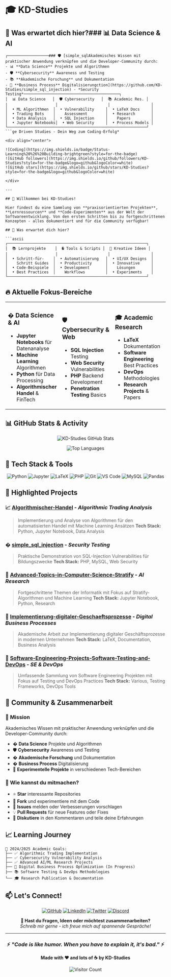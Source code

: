 # 🎓 KD-Studies
## 🎯 Was erwartet dich hier?### 📊 **Data Science & AI**
```ascii
┌──────────────────### 🛡️ [simple_sqlAkademisches Wissen mit praktischer Anwendung verknüpfen und die Developer-Community durch:
- 📊 **Data Science** Projekte und Algorithmen
- 🛡️ **Cybersecurity** Awareness und Testing
- 📚 **Akademische Forschung** und Dokumentation
- 💼 **Business Process** Digitalisierungction](https://github.com/KD-Studies/simple_sql_injection) - *Security Testing*──────────────────────────────────────────┐
│  📊 Data Science   │  🛡️ Cybersecurity   │  📚 Academic Res. │
│                     │                      │                  │
│  • ML Algorithmen  │  • Vulnerability     │  • LaTeX Docs     │
│  • Trading Bots    │    Assessment        │  • Research       │
│  • Data Analysis   │  • SQL Injection     │    Papers         │
│  • Jupyter Notebooks│  • Web Security     │  • Process Models │
└─────────────────────────────────────────────────────────────┘
```ge Driven Studies - Dein Weg zum Coding-Erfolg*

<div align="center">
  
![Coding](https://img.shields.io/badge/Status-Learning%20%26%20Building-brightgreen?style=for-the-badge)
![GitHub followers](https://img.shields.io/github/followers/KD-Studies?style=for-the-badge&logo=github&logoColor=white)
![GitHub stars](https://img.shields.io/github/stars/KD-Studies?style=for-the-badge&logo=github&logoColor=white)

</div>

---

## 🚀 Willkommen bei KD-Studies!

Hier findest du eine Sammlung von **praxisorientierten Projekten**, **Lernressourcen** und **Code-Experimenten** aus der Welt der Softwareentwicklung. Von den ersten Schritten bis zu fortgeschrittenen Konzepten - alles dokumentiert und für die Community verfügbar!

## 🎯 Was erwartet dich hier?

```ascii
┌─────────────────────────────────────────────────────────────┐
│  📚 Lernprojekte    │  �️ Tools & Scripts │  🎨 Kreative Ideen │
│                     │                      │                  │
│  • Schritt-für-    │  • Automatisierung   │  • UI/UX Designs  │
│    Schritt Guides  │  • Productivity      │  • Innovative     │
│  • Code-Beispiele  │  • Development       │    Lösungen       │
│  • Best Practices  │    Workflows         │  • Experiments    │
└─────────────────────────────────────────────────────────────┘
```

## 🔥 Aktuelle Fokus-Bereiche

<table>
<tr>
<td width="33%">

### � **Data Science & AI**
- **Jupyter Notebooks** für Datenanalyse
- **Machine Learning** Algorithmen
- **Python** für Data Processing
- **Algorithmischer Handel** & FinTech

</td>
<td width="33%">

### 🛡️ **Cybersecurity & Web**
- **SQL Injection** Testing
- **Web Security** Vulnerabilities
- **PHP** Backend Development
- **Penetration Testing** Basics

</td>
<td width="33%">

### 🎓 **Academic Research**
- **LaTeX** Dokumentation
- **Software Engineering** Best Practices
- **DevOps** Methodologies
- **Research Projects** & Papers

</td>
</tr>
</table>

## 📊 GitHub Stats & Activity

<div align="center">
  
![KD-Studies GitHub Stats](https://github-readme-stats.vercel.app/api?username=KD-Studies&show_icons=true&theme=radical&count_private=true)

![Top Languages](https://github-readme-stats.vercel.app/api/top-langs/?username=KD-Studies&layout=compact&theme=radical)

</div>

## 🎨 Tech Stack & Tools

<div align="center">

![Python](https://img.shields.io/badge/Python-3776AB?style=for-the-badge&logo=python&logoColor=white)
![Jupyter](https://img.shields.io/badge/Jupyter-F37626?style=for-the-badge&logo=jupyter&logoColor=white)
![LaTeX](https://img.shields.io/badge/LaTeX-008080?style=for-the-badge&logo=latex&logoColor=white)
![PHP](https://img.shields.io/badge/PHP-777BB4?style=for-the-badge&logo=php&logoColor=white)
![Git](https://img.shields.io/badge/Git-F05032?style=for-the-badge&logo=git&logoColor=white)
![VS Code](https://img.shields.io/badge/VS_Code-0078D4?style=for-the-badge&logo=visual%20studio%20code&logoColor=white)
![MySQL](https://img.shields.io/badge/MySQL-4479A1?style=for-the-badge&logo=mysql&logoColor=white)
![Pandas](https://img.shields.io/badge/Pandas-150458?style=for-the-badge&logo=pandas&logoColor=white)

</div>

## 🌟 Highlighted Projects

### 📈 [Algorithmischer-Handel](https://github.com/KD-Studies/Algorithmischer-Handel) - *Algorithmic Trading Analysis*
> Implementierung und Analyse von Algorithmen für den automatisierten Handel mit Machine Learning Ansätzen
> **Tech Stack:** Python, Jupyter Notebook, Data Analysis

### �️ [simple_sql_injection](https://github.com/KD-Studies/simple_sql_injection) - *Security Testing*  
> Praktische Demonstration von SQL-Injection Vulnerabilities für Bildungszwecke
> **Tech Stack:** PHP, MySQL, Web Security

### 🎯 [Advanced-Topics-in-Computer-Science-Stratify](https://github.com/KD-Studies/Advanced-Topics-in-Computer-Science-Stratify) - *AI Research*
> Fortgeschrittene Themen der Informatik mit Fokus auf Stratify-Algorithmen und Machine Learning
> **Tech Stack:** Jupyter Notebook, Python, Research

### 🏢 [Implementierung-digitaler-Geschaeftsprozesse](https://github.com/KD-Studies/Implementierung-digitaler-Geschaeftsprozesse) - *Digital Business Processes*
> Akademische Arbeit zur Implementierung digitaler Geschäftsprozesse in modernen Unternehmen
> **Tech Stack:** LaTeX, Documentation, Business Analysis

### 🧪 [Software-Engineering-Projects-Software-Testing-and-DevOps](https://github.com/KD-Studies/Software-Engineering-Projects-Software-Testing-and-DevOps) - *SE & DevOps*
> Umfassende Sammlung von Software Engineering Projekten mit Fokus auf Testing und DevOps Practices
> **Tech Stack:** Various, Testing Frameworks, DevOps Tools

## 🤝 Community & Zusammenarbeit

### 🎯 **Mission**
Akademisches Wissen mit praktischer Anwendung verknüpfen und die Developer-Community durch:
- � **Data Science** Projekte und Algorithmen
- 🛡️ **Cybersecurity** Awareness und Testing
- � **Akademische Forschung** und Dokumentation
- � **Business Process** Digitalisierung
- 🔬 **Experimentelle Projekte** in verschiedenen Tech-Bereichen

### 🌈 **Wie kannst du mitmachen?**
- ⭐ **Star** interessante Repositories
- 🍴 **Fork** und experimentiere mit dem Code
- 🐛 **Issues** melden oder Verbesserungen vorschlagen
- 💡 **Pull Requests** für neue Features oder Fixes
- 💬 **Diskutiere** in den Kommentaren und teile deine Erfahrungen

## 📈 Learning Journey

```
🎯 2024/2025 Academic Goals:
├── ✅ Algorithmic Trading Implementation
├── ✅ Cybersecurity Vulnerability Analysis  
├── ✅ Advanced AI/ML Research Projects
├── 🔄 Digital Business Process Optimization (In Progress)
├── 📚 Software Testing & DevOps Methodologies
└── 🎓 Research Publication & Documentation
```

## 📫 Let's Connect!

<div align="center">

[![GitHub](https://img.shields.io/badge/GitHub-100000?style=for-the-badge&logo=github&logoColor=white)](https://github.com/KD-Studies)
[![LinkedIn](https://img.shields.io/badge/LinkedIn-0077B5?style=for-the-badge&logo=linkedin&logoColor=white)](#)
[![Twitter](https://img.shields.io/badge/Twitter-1DA1F2?style=for-the-badge&logo=twitter&logoColor=white)](#)
[![Discord](https://img.shields.io/badge/Discord-7289DA?style=for-the-badge&logo=discord&logoColor=white)](#)

**💌 Hast du Fragen, Ideen oder möchtest zusammenarbeiten?**  
*Schreib mir gerne - ich freue mich auf spannende Gespräche!*

</div>

---

<div align="center">
  
### ⚡ *"Code is like humor. When you have to explain it, it's bad."* ⚡

**Made with ❤️ and lots of ☕ by KD-Studies**

![Visitor Count](https://profile-counter.glitch.me/KD-Studies/count.svg)

</div>

